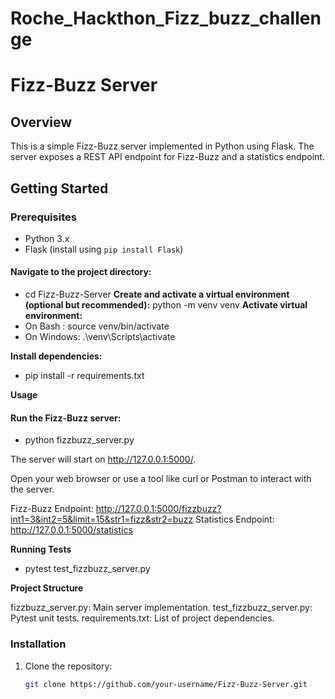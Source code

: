# Roche_Hackthon_Fizz_buzz_challenge

# Fizz-Buzz Server

## Overview

This is a simple Fizz-Buzz server implemented in Python using Flask. The server exposes a REST API endpoint for Fizz-Buzz and a statistics endpoint.

## Getting Started

### Prerequisites

- Python 3.x
- Flask (install using `pip install Flask`)

#### Navigate to the project directory:

- cd Fizz-Buzz-Server
**Create and activate a virtual environment (optional but recommended):**
python -m venv venv
**Activate virtual environment:**
- On Bash : source venv/bin/activate  
- On Windows: .\venv\Scripts\activate

**Install dependencies:**

- pip install -r requirements.txt

**Usage**

#### Run the Fizz-Buzz server:
- python fizzbuzz_server.py

The server will start on http://127.0.0.1:5000/.

Open your web browser or use a tool like curl or Postman to interact with the server.

Fizz-Buzz Endpoint: http://127.0.0.1:5000/fizzbuzz?int1=3&int2=5&limit=15&str1=fizz&str2=buzz
Statistics Endpoint: http://127.0.0.1:5000/statistics

**Running Tests**

- pytest test_fizzbuzz_server.py

**Project Structure**

fizzbuzz_server.py: Main server implementation.
test_fizzbuzz_server.py: Pytest unit tests.
requirements.txt: List of project dependencies.

### Installation

1. Clone the repository:

   ```bash
   git clone https://github.com/your-username/Fizz-Buzz-Server.git
